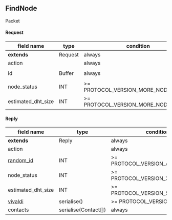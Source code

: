 ## FindNode

Packet

#### Request

| field name | type | condition | default value |
| --- | --- | --- | --- |
| **extends** | Request | always | |
| action | | always | ACT_REQUEST_FIND_NODE |
| id | Buffer | always | `serialiseByteArray(length = 64)` |
| node_status | INT | >= PROTOCOL_VERSION_MORE_NODE_STATUS | |
| estimated_dht_size | INT | >= PROTOCOL_VERSION_MORE_NODE_STATUS | `0` if unknown size |

#### Reply

| field name | type | condition | default value |
| --- | --- | --- | --- |
| **extends** | Reply | always | |
| action | | always | ACT_REPLY_FIND_NODE |
| [random_id](https://npmjs.org/package/vuze-spoof-id) | INT | >= PROTOCOL_VERSION_ANTI_SPOOF | |
| node_status | INT | >= PROTOCOL_VERSION_XFER_STATUS | `NODE_STATUS_UNKNOWN` |
| estimated_dht_size | INT | >= PROTOCOL_VERSION_SIZE_ESTIMATE | `0` if unknown size |
| [vivaldi](https://npmjs.org/package/vivaldi-coordinates) | serialise() | >= PROTOCOL_VERSION_VIVALDI | |
| contacts | serialise(Contact[]) | always | |
